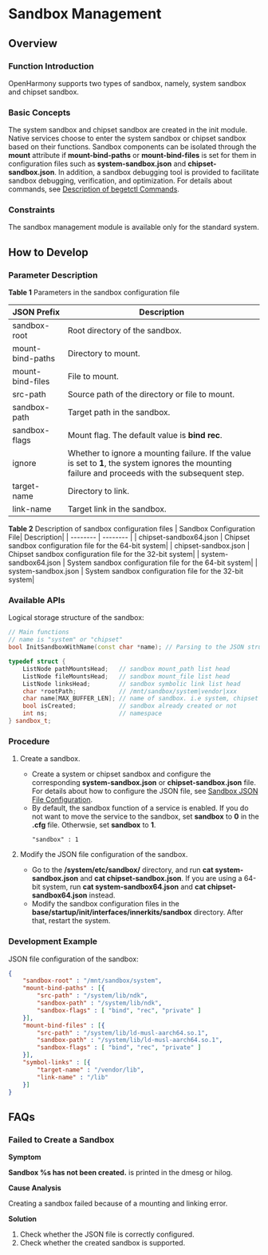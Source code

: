 # Sandbox Management

## Overview
### Function Introduction
OpenHarmony supports two types of sandbox, namely, system sandbox and chipset sandbox.

### Basic Concepts
The system sandbox and chipset sandbox are created in the init module. Native services choose to enter the system sandbox or chipset sandbox based on their functions. Sandbox components can be isolated through the **mount** attribute if **mount-bind-paths** or **mount-bind-files** is set for them in configuration files such as **system-sandbox.json** and **chipset-sandbox.json**. In addition, a sandbox debugging tool is provided to facilitate sandbox debugging, verification, and optimization. For details about commands, see [Description of begetctl Commands](subsys-boot-init-plugin.md#parameters).

### Constraints

The sandbox management module is available only for the standard system.

## How to Develop
### Parameter Description
  **Table 1** Parameters in the sandbox configuration file

  | JSON Prefix| Description|
  | ---------- | ---------- |
  | sandbox-root | Root directory of the sandbox.|
  | mount-bind-paths | Directory to mount.|
  | mount-bind-files | File to mount.|
  | src-path | Source path of the directory or file to mount.|
  | sandbox-path | Target path in the sandbox.|
  | sandbox-flags | Mount flag. The default value is **bind rec**.|
  | ignore | Whether to ignore a mounting failure. If the value is set to **1**, the system ignores the mounting failure and proceeds with the subsequent step.|
  | target-name | Directory to link.|
  | link-name | Target link in the sandbox.|

  **Table 2** Description of sandbox configuration files
  | Sandbox Configuration File| Description|
  | -------- | -------- |
  | chipset-sandbox64.json | Chipset sandbox configuration file for the 64-bit system|
  | chipset-sandbox.json | Chipset sandbox configuration file for the 32-bit system|
  | system-sandbox64.json  | System sandbox configuration file for the 64-bit system|
  | system-sandbox.json  | System sandbox configuration file for the 32-bit system|

### Available APIs
Logical storage structure of the sandbox:

```c++
// Main functions
// name is "system" or "chipset"
bool InitSandboxWithName(const char *name); // Parsing to the JSON structure

typedef struct {
    ListNode pathMountsHead;   // sandbox mount_path list head
    ListNode fileMountsHead;   // sandbox mount_file list head
    ListNode linksHead;        // sandbox symbolic link list head
    char *rootPath;            // /mnt/sandbox/system|vendor|xxx
    char name[MAX_BUFFER_LEN]; // name of sandbox. i.e system, chipset etc.
    bool isCreated;            // sandbox already created or not
    int ns;                    // namespace
} sandbox_t;
```
### Procedure
1. Create a sandbox.
      - Create a system or chipset sandbox and configure the corresponding **system-sandbox.json** or **chipset-sandbox.json** file. For details about how to configure the JSON file, see [Sandbox JSON File Configuration](#sandbox).
      - By default, the sandbox function of a service is enabled. If you do not want to move the service to the sandbox, set **sandbox** to **0** in the **.cfg** file. Otherwsie, set **sandbox** to **1**.
        ```
        "sandbox" : 1
        ```

2.  Modify the JSON file configuration of the sandbox.
    - Go to the **/system/etc/sandbox/** directory, and run **cat system-sandbox.json** and **cat chipset-sandbox.json**. 
     If you are using a 64-bit system, run **cat system-sandbox64.json** and **cat chipset-sandbox64.json** instead.
    - Modify the sandbox configuration files in the **base/startup/init/interfaces/innerkits/sandbox** directory. After that, restart the system.

### Development Example

JSON file configuration of the sandbox:<a name = "sandbox"></a>

```json
{
    "sandbox-root" : "/mnt/sandbox/system",
    "mount-bind-paths" : [{
        "src-path" : "/system/lib/ndk",
        "sandbox-path" : "/system/lib/ndk",
        "sandbox-flags" : [ "bind", "rec", "private" ]
    }],
    "mount-bind-files" : [{
        "src-path" : "/system/lib/ld-musl-aarch64.so.1",
        "sandbox-path" : "/system/lib/ld-musl-aarch64.so.1",
        "sandbox-flags" : [ "bind", "rec", "private" ]
    }],
    "symbol-links" : [{
        "target-name" : "/vendor/lib",
        "link-name" : "/lib"
    }]
}
```

## FAQs
### Failed to Create a Sandbox

**Symptom**

**Sandbox %s has not been created.** is printed in the dmesg or hilog.

**Cause Analysis**

Creating a sandbox failed because of a mounting and linking error.

**Solution**
1. Check whether the JSON file is correctly configured.
2. Check whether the created sandbox is supported.
